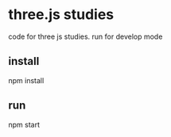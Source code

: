 # three.js studies

code for three js studies.
run for develop mode

## install

npm install

## run

npm start